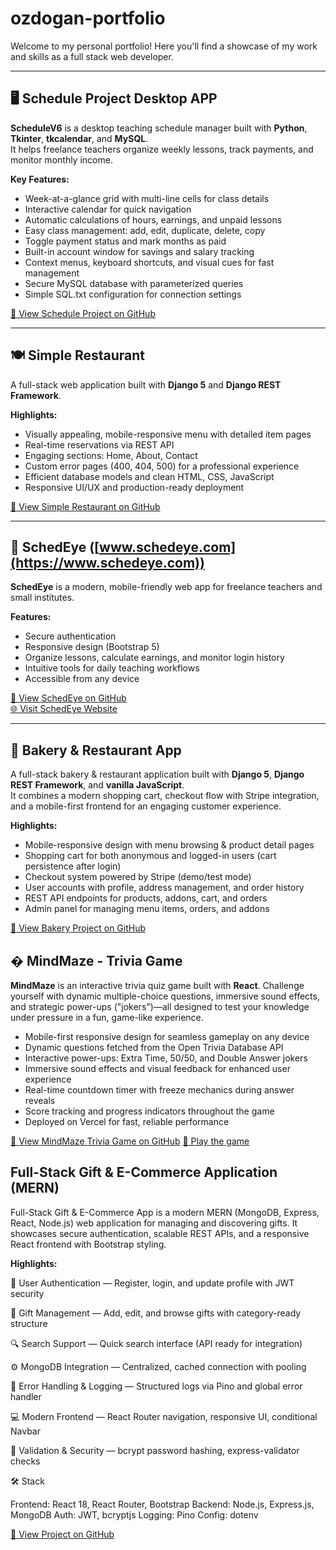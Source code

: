 # ozdogan-portfolio

Welcome to my personal portfolio! Here you'll find a showcase of my work and skills as a full stack web developer.

---

## 🖥️ Schedule Project Desktop APP

**ScheduleV6** is a desktop teaching schedule manager built with **Python**, **Tkinter**, **tkcalendar**, and **MySQL**.  
It helps freelance teachers organize weekly lessons, track payments, and monitor monthly income.

**Key Features:**

- Week-at-a-glance grid with multi-line cells for class details
- Interactive calendar for quick navigation
- Automatic calculations of hours, earnings, and unpaid lessons
- Easy class management: add, edit, duplicate, delete, copy
- Toggle payment status and mark months as paid
- Built-in account window for savings and salary tracking
- Context menus, keyboard shortcuts, and visual cues for fast management
- Secure MySQL database with parameterized queries
- Simple SQL.txt configuration for connection settings

[🔗 View Schedule Project on GitHub](https://github.com/AhmedOzdogan/ozdogan-portfolio/tree/main/Schedule_Project)

---

## 🍽️ Simple Restaurant

A full-stack web application built with **Django 5** and **Django REST Framework**.

**Highlights:**

- Visually appealing, mobile-responsive menu with detailed item pages
- Real-time reservations via REST API
- Engaging sections: Home, About, Contact
- Custom error pages (400, 404, 500) for a professional experience
- Efficient database models and clean HTML, CSS, JavaScript
- Responsive UI/UX and production-ready deployment

[🔗 View Simple Restaurant on GitHub](https://github.com/AhmedOzdogan/ozdogan-portfolio/tree/main/restaurant)

---

## 📅 SchedEye ([www.schedeye.com](https://www.schedeye.com))

**SchedEye** is a modern, mobile-friendly web app for freelance teachers and small institutes.

**Features:**

- Secure authentication
- Responsive design (Bootstrap 5)
- Organize lessons, calculate earnings, and monitor login history
- Intuitive tools for daily teaching workflows
- Accessible from any device

[🔗 View SchedEye on GitHub](https://github.com/AhmedOzdogan/SchedEye/tree/1137a154fea578f2488507c04b71834c89f4a4af)  
[🌐 Visit SchedEye Website](https://www.schedeye.com)

---

## 🥐 Bakery & Restaurant App

A full-stack bakery & restaurant application built with **Django 5**, **Django REST Framework**, and **vanilla JavaScript**.  
It combines a modern shopping cart, checkout flow with Stripe integration, and a mobile-first frontend for an engaging customer experience.

**Highlights:**

- Mobile-responsive design with menu browsing & product detail pages
- Shopping cart for both anonymous and logged-in users (cart persistence after login)
- Checkout system powered by Stripe (demo/test mode)
- User accounts with profile, address management, and order history
- REST API endpoints for products, addons, cart, and orders
- Admin panel for managing menu items, orders, and addons

[🔗 View Bakery Project on GitHub](https://github.com/AhmedOzdogan/ozdogan-portfolio/tree/main/bakery)

## � MindMaze - Trivia Game

**MindMaze** is an interactive trivia quiz game built with **React**. Challenge yourself with dynamic multiple-choice questions, immersive sound effects, and strategic power-ups ("jokers")—all designed to test your knowledge under pressure in a fun, game-like experience.

- Mobile-first responsive design for seamless gameplay on any device
- Dynamic questions fetched from the Open Trivia Database API
- Interactive power-ups: Extra Time, 50/50, and Double Answer jokers
- Immersive sound effects and visual feedback for enhanced user experience
- Real-time countdown timer with freeze mechanics during answer reveals
- Score tracking and progress indicators throughout the game
- Deployed on Vercel for fast, reliable performance

[🔗 View MindMaze Trivia Game on GitHub](https://github.com/AhmedOzdogan/ozdogan-portfolio/tree/main/trivia-game)
[🔗 Play the game](https://ozdogan-portfolio.vercel.app)

## Full-Stack Gift & E-Commerce Application (MERN)

Full-Stack Gift & E-Commerce App is a modern MERN (MongoDB, Express, React, Node.js) web application for managing and discovering gifts.
It showcases secure authentication, scalable REST APIs, and a responsive React frontend with Bootstrap styling.

**Highlights:**

🔐 User Authentication — Register, login, and update profile with JWT security

🎁 Gift Management — Add, edit, and browse gifts with category-ready structure

🔍 Search Support — Quick search interface (API ready for integration)

⚙️ MongoDB Integration — Centralized, cached connection with pooling

🧠 Error Handling & Logging — Structured logs via Pino and global error handler

💻 Modern Frontend — React Router navigation, responsive UI, conditional Navbar

🧾 Validation & Security — bcrypt password hashing, express-validator checks

🛠️ Stack

Frontend: React 18, React Router, Bootstrap
Backend: Node.js, Express.js, MongoDB
Auth: JWT, bcryptjs
Logging: Pino
Config: dotenv

[🔗 View Project on GitHub](https://github.com/AhmedOzdogan/fullstack-capstone-project/tree/15b1a9b194474173583d225cf23e41e82bbb4d70)
